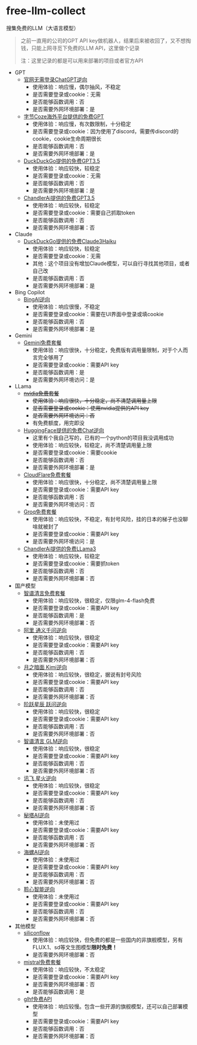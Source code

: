 # free-llm-collect
搜集免费的LLM（大语言模型）

> 之前一直用的公司的GPT API key做机器人，结果后来被收回了，又不想掏钱，只能上网寻觅下免费的LLM API，这里做个记录
> 
> 注：这里记录的都是可以用来部署的项目或者官方API

+ GPT
  + [官网无需登录ChatGPT逆向](https://github.com/missuo/FreeGPT35)
    + 使用体验：响应慢，偶尔抽风，不稳定
    + 是否需要登录或cookie：无需
    + 是否能够函数调用：否
    + 是否需要外网环境部署：是
  + [字节Coze海外平台提供的免费GPT](https://github.com/deanxv/coze-discord-proxy)
    + 使用体验：响应慢，有次数限制，十分稳定
    + 是否需要登录或cookie：因为使用了discord，需要传discord的cookie，cookie生命周期很长
    + 是否能够函数调用：否
    + 是否需要外网环境部署：是
  + [DuckDuckGo提供的免费GPT3.5](https://github.com/missuo/FreeDuckDuckGo)
    + 使用体验：响应较快，较稳定
    + 是否需要登录或cookie：无需
    + 是否能够函数调用：否
    + 是否需要外网环境部署：是
  + [ChandlerAi提供的免费GPT3.5](https://github.com/kkkunny/ChandlerAiAPI)
    + 使用体验：响应较快，较稳定
    + 是否需要登录或cookie：需要自己抓取token
    + 是否能够函数调用：否
    + 是否需要外网环境部署：否
+ Claude
  + [DuckDuckGo提供的免费Claude3Haiku](https://github.com/missuo/FreeDuckDuckGo)
    + 使用体验：响应较快，较稳定
    + 是否需要登录或cookie：无需
    + 其他：这个项目没有增加Claude模型，可以自行寻找其他项目，或者自己改
    + 是否能够函数调用：否
    + 是否需要外网环境部署：是
+ Bing Copilot
  + [BingAI逆向](https://github.com/Harry-zklcdc/go-proxy-bingai)
    + 使用体验：响应很慢，不稳定
    + 是否需要登录或cookie：需要在UI界面中登录或填cookie
    + 是否能够函数调用：否
    + 是否需要外网环境部署：是
+ Gemini
  + [Gemini免费套餐](https://ai.google.dev/models/gemini?hl=zh-cn)
    + 使用体验：响应很快，十分稳定，免费版有调用量限制，对于个人而言完全够用了
    + 是否需要登录或cookie：需要API key
    + 是否能够函数调用：是
    + 是否需要外网环境访问：是
+ LLama
  + ~~[nvidia免费套餐](https://build.nvidia.com)~~
    + ~~使用体验：响应很快，十分稳定，尚不清楚调用量上限~~
    + ~~是否需要登录或cookie：使用nvidia提供的API key~~
    + ~~是否需要外网环境访问：否~~
    + 有免费额度，用完即没
  + [HuggingFace提供的免费Chat逆向](https://github.com/kkkunny/HuggingChatAPI)
    + 这里有个我自己写的，已有的一个python的项目我没调用成功
    + 使用体验：响应较快，较稳定，尚不清楚调用量上限
    + 是否需要登录或cookie：需要cookie
    + 是否能够函数调用：否
    + 是否需要外网环境部署：是
  + [CloudFlare免费套餐](https://playground.ai.cloudflare.com)
    + 使用体验：响应很快，十分稳定，尚不清楚调用量上限
    + 是否需要登录或cookie：需要API key
    + 是否能够函数调用：否
    + 是否需要外网环境访问：否
  + [Groq免费套餐](https://groq.com)
    + 使用体验：响应较快，不稳定，有封号风险，挂的日本的梯子也没聊啥就被封了
    + 是否需要登录或cookie：需要API key
    + 是否需要外网环境访问：是
  + [ChandlerAi提供的免费LLama3](https://github.com/kkkunny/ChandlerAiAPI)
    + 使用体验：响应较快，较稳定
    + 是否需要登录或cookie：需要抓token
    + 是否能够函数调用：否
    + 是否需要外网环境部署：否
+ 国产模型
  + [智谱清言免费套餐](https://open.bigmodel.cn/console/overview)
    + 使用体验：响应较快，很稳定，仅限glm-4-flash免费
    + 是否需要登录或cookie：需要API key
    + 是否能够函数调用：是
    + 是否需要外网环境部署：否
  + [阿里 通义千问逆向](https://github.com/LLM-Red-Team/qwen-free-api)
    + 使用体验：响应较快，很稳定
    + 是否需要登录或cookie：需要API key
    + 是否能够函数调用：否
    + 是否需要外网环境部署：否
  + [月之暗面 Kimi逆向](https://github.com/LLM-Red-Team/kimi-free-api)
    + 使用体验：响应较快，很稳定，据说有封号风险
    + 是否需要登录或cookie：需要API key
    + 是否能够函数调用：否
    + 是否需要外网环境部署：否
  + [阶跃星辰 跃问逆向](https://github.com/LLM-Red-Team/step-free-api)
    + 使用体验：响应较快，很稳定
    + 是否需要登录或cookie：需要API key
    + 是否能够函数调用：否
    + 是否需要外网环境部署：否
  + [智谱清言 GLM逆向](https://github.com/LLM-Red-Team/glm-free-api)
    + 使用体验：响应较快，很稳定
    + 是否需要登录或cookie：需要API key
    + 是否能够函数调用：否
    + 是否需要外网环境部署：否
  + [讯飞 星火逆向](https://github.com/LLM-Red-Team/spark-free-api)
    + 使用体验：响应较快，很稳定
    + 是否需要登录或cookie：需要API key
    + 是否能够函数调用：否
    + 是否需要外网环境部署：否
  + [秘塔AI逆向](https://github.com/LLM-Red-Team/metaso-free-api)
    + 使用体验：未使用过
    + 是否需要登录或cookie：需要API key
    + 是否能够函数调用：否
    + 是否需要外网环境部署：否
  + [海螺AI逆向](https://github.com/LLM-Red-Team/hailuo-free-api)
    + 使用体验：未使用过
    + 是否需要登录或cookie：需要API key
    + 是否能够函数调用：否
    + 是否需要外网环境部署：否
  + [聆心智能逆向](https://github.com/LLM-Red-Team/emohaa-free-api)
    + 使用体验：未使用过
    + 是否需要登录或cookie：需要API key
    + 是否能够函数调用：否
    + 是否需要外网环境部署：否
+ 其他模型
  + [siliconflow](https://siliconflow.cn/zh-cn/)
    + 使用体验：响应较快，但免费的都是一些国内的非旗舰模型，另有FLUX.1、sd等文生图模型**限时免费！**
    + 是否需要外网环境部署：否
  + [mistral免费套餐](https://console.mistral.ai/)
    + 使用体验：响应较快，不太稳定
    + 是否需要登录或cookie：需要API key
    + 是否需要外网环境部署：否
    + 是否能够函数调用：是
  + [glhf免费API](https://glhf.chat/landing/home)
    + 使用体验：响应较慢。包含一些开源的旗舰模型，还可以自己部署模型
    + 是否需要登录或cookie：需要API key
    + 是否能够函数调用：否
    + 是否需要外网环境部署：否